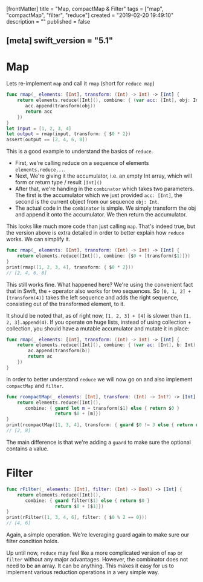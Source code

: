 [frontMatter]
title = "Map, compactMap & Filter"
tags = ["map", "compactMap", "filter", "reduce"]
created = "2019-02-20 19:49:10"
description = ""
published = false

[meta]
swift_version = "5.1"
---

# Map

Lets re-implement `map` and call it `rmap` (short for `reduce map`)

``` Swift
func rmap(_ elements: [Int], transform: (Int) -> Int) -> [Int] {
    return elements.reduce([Int](), combine: { (var acc: [Int], obj: Int) -> [Int] in
       acc.append(transform(obj))
       return acc
    })
}
let input = [1, 2, 3, 4]
let output = rmap(input, transform: { $0 * 2})
assert(output == [2, 4, 6, 8])
```

This is a good example to understand the basics of `reduce`.

-   First, we\'re calling reduce on a sequence of elements
    `elements.reduce...`.
-   Next, We\'re giving it the accumulator, i.e. an empty Int array,
    which will form or return type / result `[Int]()`
-   After that, we\'re handing in the `combinator` which takes two
    parameters. The first is the accumulator which we just provided
    `acc: [Int]`, the second is the current object from our sequence
    `obj: Int`.
-   The actual code in the `combinator` is simple. We simply transform
    the obj and append it onto the accumulator. We then return the
    accumulator.

This looks like much more code than just calling `map`. That\'s indeed
true, but the version above is extra detailed in order to better explain
how `reduce` works. We can simplify it.

``` Swift
func rmap(_ elements: [Int], transform: (Int) -> Int) -> [Int] {
    return elements.reduce([Int](), combine: {$0 + [transform($1)]})
}
print(rmap([1, 2, 3, 4], transform: { $0 * 2}))
// [2, 4, 6, 8]
```

This still works fine. What happened here? We\'re using the convenient
fact that in Swift, the `+` operator also works for two sequences. So
`[0, 1, 2] + [transform(4)]` takes the left sequence and adds the right
sequence, consisting out of the transformed element, to it.

It should be noted that, as of right now, `[1, 2, 3] + [4]` is slower
than `[1, 2, 3].append(4)`. If you operate on huge lists, instead of
using collection + collection, you should have a mutable accumulator and
mutate it in place:

``` Swift
func rmap(_ elements: [Int], transform: (Int) -> Int) -> [Int] {
    return elements.reduce([Int](), combine: { (var ac: [Int], b: Int) -> [Int] in 
        ac.append(transform(b))
        return ac
    })
}
```

In order to better understand `reduce` we will now go on and also
implement `compactMap` and `filter`.

``` Swift
func rcompactMap(_ elements: [Int], transform: (Int) -> Int?) -> [Int] {
    return elements.reduce([Int](), 
       combine: { guard let m = transform($1) else { return $0 } 
                  return $0 + [m]})
}
print(rcompactMap([1, 3, 4], transform: { guard $0 != 3 else { return nil }; return $0 * 2}))
// [2, 8]
```

The main difference is that we\'re adding a `guard` to make sure the
optional contains a value.

# Filter

``` Swift
func rFilter(_ elements: [Int], filter: (Int) -> Bool) -> [Int] {
    return elements.reduce([Int](), 
       combine: { guard filter($1) else { return $0 } 
                  return $0 + [$1]})
}
print(rFilter([1, 3, 4, 6], filter: { $0 % 2 == 0}))
// [4, 6]
```

Again, a simple operation. We\'re leveraging guard again to make sure
our filter condition holds.

Up until now, `reduce` may feel like a more complicated version of `map`
or `filter` without any major advantages. However, the combinator does
not need to be an array. It can be anything. This makes it easy for us
to implement various reduction operations in a very simple way.
